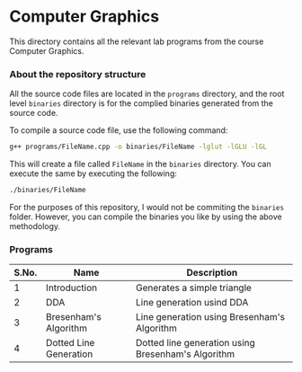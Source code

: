 # Computer Graphics

This directory contains all the relevant lab programs from the course Computer Graphics.

### About the repository structure

All the source code files are located in the `programs` directory, and the root level `binaries` directory is for the complied binaries generated from the source code.

To compile a source code file, use the following command:

```bash
g++ programs/FileName.cpp -o binaries/FileName -lglut -lGLU -lGL
```

This will create a file called `FileName` in the `binaries` directory. You can execute the same by executing the following:

```bash
./binaries/FileName
```

For the purposes of this repository, I would not be commiting the `binaries` folder. However, you can compile the binaries you like by using the above methodology.

### Programs

| S.No. | Name                   | Description                                        |
| ----- | ---------------------- | -------------------------------------------------- |
| 1     | Introduction           | Generates a simple triangle                        |
| 2     | DDA                    | Line generation usind DDA                          |
| 3     | Bresenham's Algorithm  | Line generation using Bresenham's Algorithm        |
| 4     | Dotted Line Generation | Dotted line generation using Bresenham's Algorithm |
